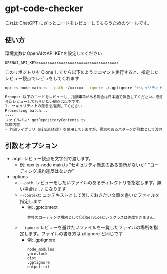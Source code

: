 # gpt-code-checker

これは ChatGPT にざっとコードをレビューしてもらうためのツールです。

## 使い方

環境変数にOpenAIのAPI KEYを設定してください
```
OPENAI_API_KEY=xxxxxxxxxxxxxxxxxxxxxxxxxxxxxxxxxxxx
```

このリポジトリを Clone してたら以下のようにコマンド実行すると、指定したレビュー観点でレビュをしてくれます

```bash
npx ts-node main.ts --path ~/xxxxxx --ignore ./.gptignore "セキュリティ上の懸念を指摘してください"

Prompt: 以下のコードをレビューし、指摘事項がある場合は日本語で報告してください。懸念がない場合は何も応答しないでください。
今回レビューしてもらいたい観点は以下です。
1. セキュリティ上の懸念を指摘してください
Processing batch...
----
ファイルパス: getRepositoryContents.ts
指摘内容:
- 外部ライブラリ（minimatch）を使用していますが、悪意のあるパターンが引数として渡されると、意図せずファイルが無視される可能性があります。この種のライブラリを使用する際は、入力の検証を厳格に行い、正規表現の悪用による攻撃を避けるチェックを行うことが推奨されます。
```

## 引数とオプション
- args: レビュー観点を文字列で渡します。
    - 例: npx ts-node main.ts "セキュリティ懸念のある箇所がないか" "コーディング規約違反はないか"
- options
    - `--path`: レビューをしたいファイルのあるディレクトリを指定します。無い場合は `./` になります
    - `--context`: コンテキストとして渡しておきたい文章を書いたファイルを指定します
        - 例: .gptcontext
            ```
            弊社のコーディング規約として〇〇Serviceというクラスは作成できません。
            ```
    - `--ignore`: レビューを避けたいファイルを一覧したファイルの場所を指定します。ファイルの書き方は.gitignore と同じです
        - 例: .gptignore
            ```
            node_modules
            yarn.lock
            dist
            .gptignore
            output.txt
            ```

